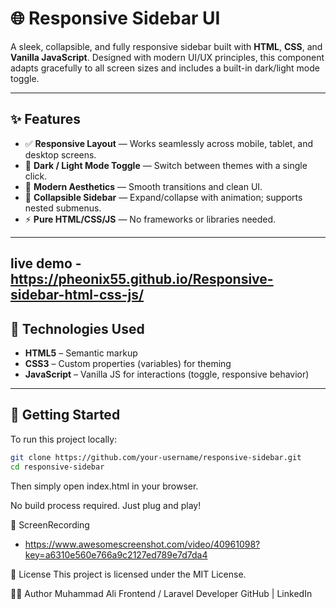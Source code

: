 # 🌐 Responsive Sidebar UI

A sleek, collapsible, and fully responsive sidebar built with **HTML**, **CSS**, and **Vanilla JavaScript**. Designed with modern UI/UX principles, this component adapts gracefully to all screen sizes and includes a built-in dark/light mode toggle.

---

## ✨ Features

- ✅ **Responsive Layout** — Works seamlessly across mobile, tablet, and desktop screens.
- 🌙 **Dark / Light Mode Toggle** — Switch between themes with a single click.
- 🎨 **Modern Aesthetics** — Smooth transitions and clean UI.
- 🔽 **Collapsible Sidebar** — Expand/collapse with animation; supports nested submenus.
- ⚡ **Pure HTML/CSS/JS** — No frameworks or libraries needed.

---
  live demo
    - https://pheonix55.github.io/Responsive-sidebar-html-css-js/
---

## 🔧 Technologies Used

- **HTML5** – Semantic markup
- **CSS3** – Custom properties (variables) for theming
- **JavaScript** – Vanilla JS for interactions (toggle, responsive behavior)

---



## 🚀 Getting Started

To run this project locally:

```bash
git clone https://github.com/your-username/responsive-sidebar.git
cd responsive-sidebar
```
Then simply open index.html in your browser.

No build process required. Just plug and play!

📸 ScreenRecording
  - https://www.awesomescreenshot.com/video/40961098?key=a6310e560e766a9c2127ed789e7d7da4

📃 License
This project is licensed under the MIT License.

🙋‍♂️ Author
Muhammad Ali
Frontend / Laravel Developer
GitHub | LinkedIn
